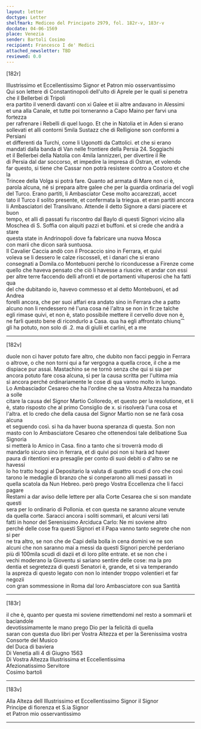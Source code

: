 ```yaml
---
layout: letter
doctype: Letter
shelfmark: Mediceo del Principato 2979, fol. 182r-v, 183r-v
docdate: 04-06-1569
place: Venezia
sender: Bartoli Cosimo
recipient: Francesco I de' Medici
attached_newsletter: TBD
reviewed: 0.0
---
```


[182r]  
  
  
Illustrissimo et Eccellentissimo Signor et Patron mio osservantissimo  
Qui son lettere di Constantinopoli dell'ulto di Aprele per le quali si penetra che il Bellerbei di Tripoli  
era partito il venerdì davanti con xi Galee et iii altre andavano in Alessimi  
et una alla Canale, et tutte poi torneranno a Capo Maino per farvi una fortezza  
per rafrenare i Rebelli di quel luogo. Et che in Natolia et in Aden si erano  
sollevati et alli contorni 5mila Sustazz che di Relligione son conformi a Persiani  
et differenti da Turchi, come li Ugonotti da Cattolici. et che si erano  
mandati dalla banda di Van nelle frontiere della Persia 24. Soggiachi  
et il Bellerbei della Natolia con 4mila Iannizzeri, per divertire il Re  
di Persia dal dar soccorso, et impedire la impresa di Ostran, et volendo  
far questo, si tiene che Cassar non potrà resistere contro a Costoro et che la  
Trincee della Volga si potrà fare. Quanto ad armata di Mare non ci è,  
parola alcuna, né si prepara altre galee che per la guardia ordinaria del vogli  
del Turco. Erano partiti, li Ambasciator Cese molto accarezzati, accet  
tato il Turco il solito presente, et confermata la triegua. et eran partiti ancora  
li Ambasciatori del Transilvano. Attende il detto Signore a darsi piacere et buon  
tempo, et alli dì passati fu riscontro dal Baylo di questi Signori vicino alla  
Moschea di S. Soffia con alquiti pazzi et buffoni. et si crede che andrà a stare  
questa state in Andrinopoli dove fa fabricare una nuova Mosca  
con marii che dicon sarà suntuosa.  
Il Cavalier Caccia andò con il Procaccio sino in Ferrara, et quivi  
voleva se li dessero le calze riscosseli, et i danari che si erano  
consegnati a Domila.co Montebuoni perché lo riconducesse a Firenze come  
quello che haveva pensato che ciò li havesse a riuscire. et andar con essi  
per altre terre faccendo delli afronti et de portamenti vituperosi che ha fatti qua  
del che dubitando io, havevo commesso et al detto Montebuoni, et ad Andrea  
forelli ancora, che per suoi affari era andato sino in Ferrara che a patto  
alcuno non li rendessero né l'una cosa né l'altra se non in fir:ze talche  
egli rimase quivi, et non è, stato possibile mettere il cervello dove non è,  
ne farli questo bene di ricondurlo a Casa. qua ha egli affrontato chiunq⁀  
gli ha potuto, non solo di .2. ma di giulii et carlini, et a me  
  
---  

[182v]  
  
  
duole non ci haver potuto fare altro, che dubito non facci peggio in Ferrara  
o altrove, o che non torni qui a far vergogna a quella croce, il che a me  
dispiace pur assai. Mastachino se ne tornò senza che qui si sia per  
ancora potuto fare cosa alcuna, sì per la causa scritta per l'ultima mia  
sì ancora perché ordinariamente le cose di qua vanno molto in lungo.  
Lo Ambasciador Cesareo che ha l'ordine che sa Vostra Altezza ha mandato a solle  
citare la causa del Signor Martio Colloredo, et questo per la resolutione, et li  
è, stato risposto che al primo Consiglio de x. si risolverà l'una cosa et  
l'altra. et lo credo che della causa del Signor Martio non se ne farà cosa alcuna  
et seguendo così. si ha da haver buona speranza di questa. Son non  
masto con lo Ambasciatore Cesareo che ottenendosi tale delibatione Sua Signoria  
si metterà lo Amico in Casa. fino a tanto che si troverrà modo di  
mandarlo sicuro sino in ferrara, et di quivi poi non si harà ad haver  
paura di ritentioni era presaglie per conto di suoi debiti o d'altro se ne havessi  
Io ho tratto hoggi al Depositario la valuta di quattro scudi d oro che così  
tarono le medaglie di branzo che si conperarono alli mesi passati in  
quella scatola da Nun Hebreo. però prego Vostra Eccellenza che li facci pagare  
Restami a dar aviso delle lettere per alla Corte Cesarea che si son mandate questi  
sera per lo ordinario di Pollonia. et con questa ne saranno alcune venute  
da quella corte. Saracci ancora i soliti sommarii, et alcuni versi lati  
fatti in honor del Serenissimo Arciduca Carlo: Ne mi soviene altro  
perché delle cose fra questi Signori et il Papa vanno tanto segrete che non si per  
ne tra altro, se non che de Capi della bolla in cena domini ve ne son  
alcuni che non saranno mai a messi da questi Signori perché perderiano  
più di 100mila scudi di dazii et di loro plite entrate. et se non che i  
vechi moderano la Gioventu si sariano sentire delle cose: ma la pro  
dentia et segretezza di questi Senatori è, grande, et si va temperando  
la aspreza di questo legato con non lo intender troppo volentieri et far negozii  
con gran sommessione in Roma dal loro Ambasciatore con sua Santità  
  
---  

[183r]  
  
  
il che è, quanto per questa mi soviene rimettendomi nel resto a sommarii et baciandole  
devotissimamente le mano prego Dio per la felicità di quella  
saran con questa duo libri per Vostra Altezza et per la Serenissima vostra Consorte del Musico  
del Duca di baviera  
Di Venetia alli 4 di Giugno 1563  
Di Vostra Altezza Illustrissima et Eccellentissima  
Afezionatissimo Servitore  
Cosimo bartoli  
  
---  

[183v]  
  
  
Alla Alteza dell Illustrissimo et Eccellentissimo Signor il Signor  
Principe di fiorenza et S.ia Signor  
et Patron mio osservantissimo  
  
---  

